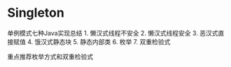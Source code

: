 # Singleton
单例模式七种Java实现总结
	1. 懒汉式线程不安全
	2. 懒汉式线程安全
	3. 恶汉式直接赋值
	4. 饿汉式静态块
	5. 静态内部类
	6. 枚举
  7. 双重检验式


重点推荐枚举方式和双重检验式
